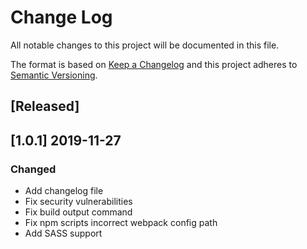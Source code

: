 # Change Log

All notable changes to this project will be documented in this file.

The format is based on [Keep a Changelog](http://keepachangelog.com/)
and this project adheres to [Semantic Versioning](http://semver.org/).

## [Released]

## [1.0.1] 2019-11-27

### Changed

- Add changelog file
- Fix security vulnerabilities
- Fix build output command
- Fix npm scripts incorrect webpack config path
- Add SASS support
